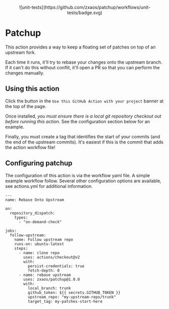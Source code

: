 
<p align="center">
  ![unit-tests](https://github.com/zxaos/patchup/workflows/unit-tests/badge.svg)
</p>

# Patchup

This action provides a way to keep a floating set of patches on top of an upstream fork.

Each time it runs, it'll try to rebase your changes onto the upstream branch. If it can't do this without conflit, it'll open a PR so that you can perform the changes manually.

## Using this action

Click the button in the `Use this GitHub Action with your project` banner at the top of the page.

Once installed, _you must ensure there is a local git repository checkout out before running this action_. See the configuration section below for an example.

Finally, you must create a tag that identifies the start of your commits (and the end of the upstream commits). It's easiest if this is the commit that adds the action workflow file!

## Configuring patchup
The configuration of this action is via the workflow yaml file. A simple example workflow follow. Several other configuration options are available, see actions.yml for additional information.

```
---
name: Rebase Onto Upstream

on:
  repository_dispatch:
    types:
      - "on-demand-check"

jobs:
  follow-upstream:
    name: Follow upstream repo
    runs-on: ubuntu-latest
    steps:
      - name: clone repo
        uses: actions/checkout@v2
        with:
          persist-credentials: true
          fetch-depth: 0
      - name: rebase upstream
        uses: zxaos/patchup@1.0.0
        with:
          local_branch: trunk
          github_token: ${{ secrets.GITHUB_TOKEN }}
          upstream_repo: "my-upstream-repo/trunk"
          target_tag: my-patches-start-here
```
